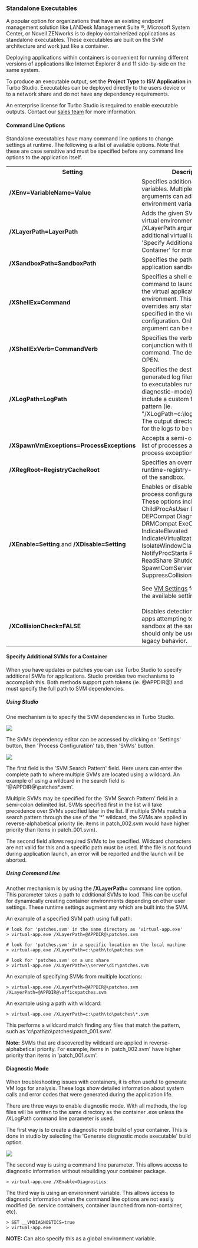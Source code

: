### Standalone Executables

A popular option for organizations that have an existing endpoint management solution like LANDesk Management Suite &reg;, Microsoft System Center, or Novell ZENworks is to deploy containerized applications as standalone executables. These executables are built on the SVM architecture and work just like a container. 

Deploying applications within containers is convenient for running different versions of applications like Internet Explorer 8 and 11 side-by-side on the same system. 

To produce an executable output, set the **Project Type** to **ISV Application** in Turbo Studio. Executables can be deployed directly to the users device or to a network share and do not have any dependency requirements.

An enterprise license for Turbo Studio is required to enable executable outputs. Contact our [sales team](mailto:sales@turbo.net) for more information.

#### Command Line Options

Standalone executables have many command line options to change settings at runtime. The following is a list of available options. Note that these are case sensitive and must be specified before any command line options to the application itself.

<table>
	<tr>
		<th>Setting</th>
		<th>Description</th>
	</tr>
	<tr>
		<td><b>/XEnv=VariableName=Value</b></td>
		<td>Specifies additional environment variables. Multiple /XEnv arguments can add additional environment variables.</td>
	</tr>
	<tr>
		<td><b>/XLayerPath=LayerPath</b></td>
		<td>Adds the given SVM into the virtual environment. Multiple /XLayerPath arguments can add additional virtual layers. Refer to 'Specify Additional SVMs for a Container' for more information.</td>
	</tr>
	<tr>
		<td><b>/XSandboxPath=SandboxPath</b></td>
		<td>Specifies the path for the application sandbox.</td>
	</tr>
	<tr>
		<td><b>/XShellEx=Command</b></td>
		<td>Specifies a shell execute command to launch from within the virtual application environment. This option overrides any startup files specified in the virtual application configuration. Only one /XShellEx argument can be specified.</td>
	</tr>
	<tr>
		<td><b>/XShellExVerb=CommandVerb</b></td>
		<td>Specifies the verb to use in conjunction with the XShellEx command. The default verb is OPEN.</td>
	</tr>
	<tr>
		<td><b>/XLogPath=LogPath</b></td>
		<td>Specifies the destination path for generated log files (only applies to executables running in diagnostic-mode). This path can include a custom file name pattern (ie. "/XLogPath=c:\logs\mylog*.log"). The output directory must exist for the logs to be written.</td>
	</tr>
	<tr>
		<td><b>/XSpawnVmExceptions=ProcessExceptions</b></td>
		<td>Accepts a semi-colon delimited list of processes add to the child process exception list.</td>
	</tr>
	<tr>
		<td><b>/XRegRoot=RegistryCacheRoot</b></td>
		<td>Specifies an override to the runtime-registry-cache portion of the sandbox.</td>
	</tr>
	<tr>
		<td><b>/XEnable=Setting</b> and <b>/XDisable=Setting</b></b></td>
		<td>Enables or disables specific process configuration options. These options include:
ChildProcAsUser
DeleteSandbox
DEPCompat
Diagnostics
DRMCompat
ExeOptimization
IndicateElevated
IndicateVirtualization
IsolateWindowClasses
NotifyProcStarts
ReadOnly
ReadShare
ShutdownProctree
SpawnComServers
SpawnVM
SuppressCollisionCheck

See [VM Settings](/docs/reference/vm-settings-and-variables#command-line-settings) for details on the available settings.
        </td>
	</tr>
	<tr>
		<td><b>/XCollisionCheck=FALSE</b></td>
		<td>Disables detection of multiple apps attempting to use the same sandbox at the same time. This should only be used to support legacy behavior.</td>
	</tr>
</table>

#### Specify Additional SVMs for a Container

When you have updates or patches you can use Turbo Studio to specify additional SVMs for applications. Studio provides two mechanisms to accomplish this. Both methods support path tokens (ie. @APPDIR@) and must specify the full path to SVM dependencies.

##### Using Studio

One mechanism is to specify the SVM dependencies in Turbo Studio. 

![](/docs/building/working_with_turbo_studio/SVMS1.png)

The SVMs dependency editor can be accessed by clicking on 'Settings' button, then 'Process Configuration' tab, then 'SVMs' button. 

![](/docs/building/working_with_turbo_studio/SVMS2.png)

The first field is the 'SVM Search Pattern' field. Here users can enter the complete path to where multiple SVMs are located using a wildcard. An example of using a wildcard in the search field is '@APPDIR@\patches\*.svm'. 

Multiple SVMs may be specified for the 'SVM Search Pattern' field in a semi-colon delimited list. SVMs specified first in the list will take precedence over SVMs specified later in the list. If multiple SVMs match a search pattern through the use of the '*' wildcard, the SVMs are applied in reverse-alphabetical priority (ie. items in patch_002.svm would have higher priority than items in patch_001.svm).

The second field allows required SVMs to be specified. Wildcard characters are not valid for this and a specific path must be used. If the file is not found during application launch, an error will be reported and the launch will be aborted.

##### Using Command Line

Another mechanism is by using the <b>/XLayerPath=</b> command line option. This parameter takes a path to additional SVMs to load. This can be useful for dynamically creating container environments depending on other user settings. These runtime settings augment any which are built into the SVM. 

An example of a specified SVM path using full path:
```
# look for 'patches.svm' in the same directory as 'virtual-app.exe'
> virtual-app.exe /XLayerPath=@APPDIR@\patches.svm

# look for 'patches.svm' in a specific location on the local machine
> virtual-app.exe /XLayerPath=c:\path\to\patches.svm

# look for 'patches.svm' on a unc share
> virtual-app.exe /XLayerPath=\\server\dir\patches.svm
```

An example of specifying SVMs from multiple locations:
```
> virtual-app.exe /XLayerPath=@APPDIR@\patches.svm /XLayerPath=@APPDIR@\officepatches.svm
```

An example using a path with wildcard:
```
> virtual-app.exe /XLayerPath=c:\path\to\patches\*.svm
```
This performs a wildcard match finding any files that match the pattern, such as 'c:\path\to\patches\patch_001.svm'.

<b>Note:</b> SVMs that are discovered by wildcard are applied in reverse-alphabetical priority. For example, items in 'patch_002.svm' have higher priority than items in 'patch_001.svm'.


#### Diagnostic Mode

When troubleshooting issues with containers, it is often useful to generate VM logs for analysis. These logs show detailed information about system calls and error codes that were generated during the application life. 

There are three ways to enable diagnostic mode. With all methods, the log files will be written to the same directory as the container .exe unless the /XLogPath command line parameter is used.

The first way is to create a diagnostic mode build of your container. This is done in studio by selecting the 'Generate diagnostic mode executable' build option.

![](/docs/building/working_with_turbo_studio/DIAGNOSTIC1.png)

The second way is using a command line parameter. This allows access to diagnostic information without rebuilding your container package.

```
> virtual-app.exe /XEnable=Diagnostics
```

The third way is using an environment variable. This allows access to diagnostic information when the command line options are not easily modified (ie. service containers, container launched from non-container, etc).

```
> SET __VMDIAGNOSTICS=true
> virtual-app.exe
```

<b>NOTE:</b> Can also specify this as a global environment variable.
